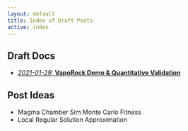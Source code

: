 ```yaml
---
layout: default
title: Index of Draft Posts
active: index
---
```


## Draft Docs
* [*2021-01-29:* **VapoRock Demo & Quantitative Validation**](drafts/VapoRock-demo-benchmark.html)

## Post Ideas
* Magma Chamber Sim Monte Carlo Fitness
* Local Regular Solution Approximation
